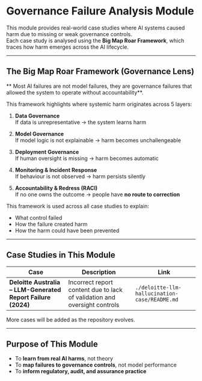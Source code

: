 ﻿# Governance Failure Analysis Module

This module provides real-world case studies where AI systems caused harm due to missing or weak governance controls.  
Each case study is analysed using the **Big Map Roar Framework**, which traces how harm emerges across the AI lifecycle.

---
## The Big Map Roar Framework (Governance Lens)

** Most AI failures are not model failures, they are governance failures that allowed the system to operate without accountability**.

This framework highlights where systemic harm originates across 5 layers:

1. **Data Governance**  
   If data is unrepresentative → the system learns harm

2. **Model Governance**  
   If model logic is not explainable → harm becomes unchallengeable

3. **Deployment Governance**  
   If human oversight is missing → harm becomes automatic

4. **Monitoring & Incident Response**  
   If behaviour is not observed → harm persists silently

5. **Accountability & Redress (RACI)**  
   If no one owns the outcome → people have **no route to correction**

This framework is used across all case studies to explain:
- What control failed
- How the failure created harm
- How the harm could have been prevented

---
## Case Studies in This Module

| Case | Description | Link |
|------|-------------|------|
| **Deloitte Australia – LLM-Generated Report Failure (2024)** | Incorrect report content due to lack of validation and oversight controls | `./deloitte-llm-hallucination-case/README.md` |

More cases will be added as the repository evolves.

---

## Purpose of This Module

- To **learn from real AI harms**, not theory  
- To **map failures to governance controls**, not model performance  
- To **inform regulatory, audit, and assurance practice**
